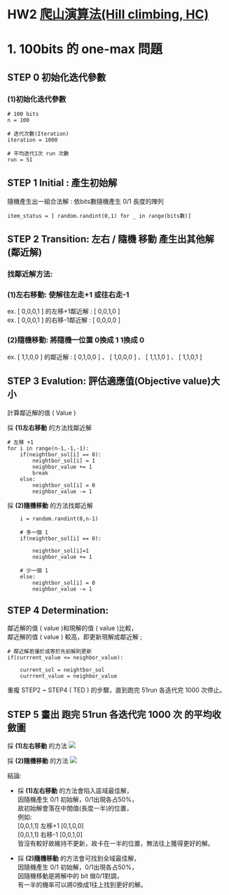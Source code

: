 # 	HW2 [爬山演算法(Hill climbing, HC)](https://tzuchieh0931.medium.com/hc-metaheuristic-02-a071980b37e6)

# 1. 100bits 的 one-max 問題
## STEP 0 初始化迭代參數
### (1)初始化迭代參數
```=python
# 100 bits
n = 100 

# 迭代次數(Iteration)
iteration = 1000

# 平均迭代1次 run 次數
run = 51
```
    
## STEP 1 Initial : 產生初始解
隨機產生出一組合法解 : 依bits數隨機產生 0/1 長度的陣列 <br>
```=python
item_status = [ random.randint(0,1) for _ in range(bits數)] 
```

## STEP 2 Transition: 左右 / 隨機 移動 產生出其他解 (鄰近解)

### 找鄰近解方法:<br>

### (1)左右移動: 使解往左走+1 或往右走-1 <br>

ex. [ 0,0,0,1 ] 的左移+1鄰近解 : [ 0,0,1,0 ]<br>
ex. [ 0,0,0,1 ] 的右移-1鄰近解 : [ 0,0,0,0 ]<br>

### (2)隨機移動: 將隨機一位置 0換成 1 1換成 0 <br>
ex. [ 1,1,0,0 ] 的鄰近解 : [ 0,1,0,0 ] 、 [ 1,0,0,0 ] 、 [ 1,1,1,0 ] 、 [ 1,1,0,1 ]<br>


## STEP 3 Evalution: 評估適應值(Objective value)大小
計算鄰近解的值 ( Value )<br>

採 **(1)左右移動** 的方法找鄰近解<br>
```=python
# 左移 +1
for i in range(n-1,-1,-1):
    if(neightbor_sol[i] == 0):
        neightbor_sol[i] = 1
        neighbor_value += 1
        break
    else:
        neightbor_sol[i] = 0
        neighbor_value -= 1
```


採 **(2)隨機移動** 的方法找鄰近解<br>
```=python
    i = random.randint(0,n-1)

    # 多一個 1 
    if(neightbor_sol[i] == 0):

        neightbor_sol[i]=1
        neighbor_value += 1

    # 少一個 1 
    else: 
        neightbor_sol[i] = 0
        neighbor_value -= 1
```

## STEP 4 Determination: 
鄰近解的值 ( value )和現解的值 ( value )比較，<br>
鄰近解的值 ( value ) 較高，即更新現解成鄰近解 ;<br>

```=python
# 鄰近解若優於或等於先前解則更新
if(currrent_value <= neighbor_value):

    current_sol = neightbor_sol
    currrent_value = neighbor_value
```

重複 STEP2 ~ STEP4 ( TED ) 的步驟，直到跑完 51run 各迭代完 1000 次停止。<br>

## STEP 5 畫出 跑完 51run 各迭代完 1000 次 的平均收斂圖

採 **(1)左右移動** 的方法
![](https://i.imgur.com/hosdAtS.jpg)

採 **(2)隨機移動** 的方法
![](https://i.imgur.com/AH3FShP.jpg)

結論:<br>

* 採 **(1)左右移動** 的方法會陷入區域最佳解，<br>
因隨機產生 0/1 初始解，0/1出現各占50%，<br>
故初始解會落在中間值(長度一半)的位置，<br>
例如: <br>
[0,0,1,1] 左移+1 [0,1,0,0]<br>
[0,0,1,1] 右移-1 [0,0,1,0]<br>
皆沒有較好故維持不更新，故卡在一半的位置，無法往上獲得更好的解。<br>

* 採 **(2)隨機移動** 的方法會可找到全域最佳解，<br>
因隨機產生 0/1 初始解，0/1出現各占50%，<br>
因隨機移動是將解中的 bit 做0/1對調，<br>
有一半的機率可以將0換成1往上找到更好的解。<br>
